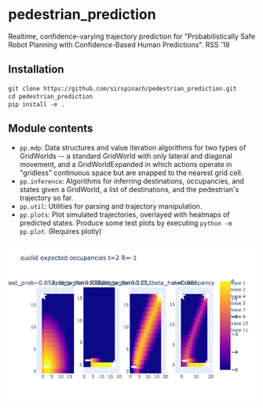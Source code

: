 # pedestrian_prediction
Realtime, confidence-varying trajectory prediction for "Probabilistically Safe Robot Planning with Confidence-Based Human Predictions". RSS '18

## Installation
```
git clone https://github.com/sirspinach/pedestrian_prediction.git
cd pedestrian_prediction
pip install -e .
```

## Module contents
  * `pp.mdp`: Data structures and value iteration algorithms for two types of GridWorlds -- a standard GridWorld with only lateral and diagonal movement, and a GridWorldExpanded in which actions operate in "gridless" continuous space but are snapped to the nearest grid cell.
  * `pp.inference`: Algorithms for inferring destinations, occupancies, and states given a GridWorld, a list of destinations, and the pedestrian's trajectory so far.
  * `pp.util`: Utilities for parsing and trajectory manipulation.
  * `pp.plots`: Plot simulated trajectories, overlayed with heatmaps of predicted states. Produce some test plots by executing `python -m pp.plot`. (Requires plotly)

![pp.plots snapshot](pics/newplot.png)
